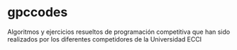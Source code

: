 # gpccodes
Algoritmos y ejercicios resueltos de programación competitiva que han sido realizados por los diferentes competidores de la Universidad ECCI

